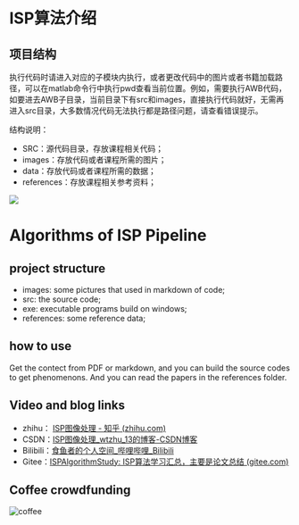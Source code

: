 # ISP算法介绍

## 项目结构

执行代码时请进入对应的子模块内执行，或者更改代码中的图片或者书籍加载路径，可以在matlab命令行中执行pwd查看当前位置。例如，需要执行AWB代码，如要进去AWB子目录，当前目录下有src和images，直接执行代码就好，无需再进入src目录，大多数情况代码无法执行都是路径问题，请查看错误提示。

结构说明：

- SRC：源代码目录，存放课程相关代码；
- images：存放代码或者课程所需的图片；
- data：存放代码或者课程所需的数据；
- references：存放课程相关参考资料；

![](https://gitee.com/wtzhu13/figure-bed/raw/master/images/tree.jpg)



# Algorithms of ISP Pipeline

## project structure

- images: some pictures that used in markdown of code;
- src: the source code;
- exe: executable programs build on windows;
- references: some reference data;

## how to use

Get the contect from PDF or markdown, and you can build the source codes to get phenomenons. And you can read the papers in the references folder. 

## Video and blog links

- zhihu： [ISP图像处理 - 知乎 (zhihu.com)](https://www.zhihu.com/column/c_1389227246742335488)
- CSDN：[ISP图像处理_wtzhu_13的博客-CSDN博客](https://blog.csdn.net/wtzhu_13/category_11144092.html?spm=1001.2014.3001.5482)
- Bilibili：[食鱼者的个人空间_哔哩哔哩_Bilibili](https://space.bilibili.com/439454715/video)
- Gitee：[ISPAlgorithmStudy: ISP算法学习汇总，主要是论文总结 (gitee.com)](https://gitee.com/wtzhu13/ISPAlgorithmStudy)

## Coffee crowdfunding

![coffee](https://gitee.com/wtzhu13/figure-bed/raw/master/donateCode.png)

